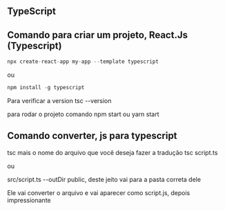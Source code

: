 ## TypeScript

## Comando para criar um projeto, React.Js (Typescript)

```js
npx create-react-app my-app --template typescript
```
ou

```js
npm install -g typescript 
```

Para verificar a version
tsc --version

para rodar o projeto
comando
npm start
ou
yarn start

## Comando converter, js para typescript

tsc mais o nome do arquivo que você deseja fazer a tradução
tsc script.ts

ou

src/script.ts --outDir public, deste jeito vai para a pasta correta dele

Ele vai converter o arquivo e vai aparecer como script.js, depois impressionante
